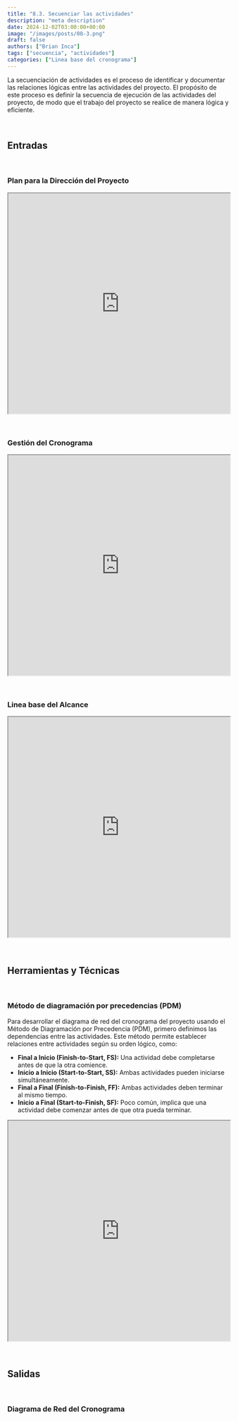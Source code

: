 ```yaml
---
title: "8.3. Secuenciar las actividades"
description: "meta description"
date: 2024-12-02T03:00:00+00:00
image: "/images/posts/08-3.png"
draft: false
authors: ["Brian Inca"]
tags: ["secuencia", "actividades"]
categories: ["Linea base del cronograma"]
---
```


La secuenciación de actividades es el proceso de identificar y documentar las relaciones lógicas entre las actividades del proyecto. El propósito de este proceso es definir la secuencia de ejecución de las actividades del proyecto, de modo que el trabajo del proyecto se realice de manera lógica y eficiente.

&nbsp;
## Entradas
&nbsp;

### Plan para la Dirección del Proyecto

<iframe src="https://docs.google.com/document/d/e/2PACX-1vQEghe1rYfdFqjdE9cCYOE8yCF06AUDsaQ63Iqd8BJTYkuyeAHJZtWGpYfT-cbCYS4pLFUBHmyl3JB-/pub?embedded=true" width="100%" height="500px"></iframe>

&nbsp;
### Gestión del Cronograma

<iframe src="https://docs.google.com/document/d/e/2PACX-1vRVebim4IU87gkstG4_r2EPs3Uhl3y3rK-h4oB3TghQSbXuJyJhGFaLlFQlvrwH2cjk4kr7LKGEia2Q/pub?embedded=true" width="100%" height="500px"></iframe>

&nbsp;
### Linea base del Alcance

<iframe src="https://docs.google.com/document/d/e/2PACX-1vQexXcIfGvBAMcwE5i_RaYBw-X3aMzo1TanqPfMHpEEuLvirZ8s8K-Uwy5cFrgQyIJ-J83jZpP9tyLf/pub?embedded=true" width="100%" height="500px"></iframe>

&nbsp;
## Herramientas y Técnicas
&nbsp;

### Método de diagramación por precedencias (PDM)

Para desarrollar el diagrama de red del cronograma del proyecto usando el Método de Diagramación por Precedencia (PDM), primero definimos las dependencias entre las actividades. Este método permite establecer relaciones entre actividades según su orden lógico, como:

- **Final a Inicio (Finish-to-Start, FS):** Una actividad debe completarse antes de que la otra comience.
- **Inicio a Inicio (Start-to-Start, SS):** Ambas actividades pueden iniciarse simultáneamente.
- **Final a Final (Finish-to-Finish, FF):** Ambas actividades deben terminar al mismo tiempo.
- **Inicio a Final (Start-to-Finish, SF):** Poco común, implica que una actividad debe comenzar antes de que otra pueda terminar.

<iframe src="https://docs.google.com/spreadsheets/d/e/2PACX-1vT4DuKdF75e1XSKWDn5OiCoctyr-Fk0Pymbfy0pIIvYja3Y8bSCmFyCoIkHHWFk6N_NKGtH0rmkDcrn/pubhtml?gid=0&amp;single=true" width="100%" height="500px"></iframe>

&nbsp;
## Salidas
&nbsp;

### Diagrama de Red del Cronograma

<!-- draw.io diagram -->
<div class="mxgraph" style="max-width:100%;border:1px solid transparent;" data-mxgraph="{&quot;highlight&quot;:&quot;#E6E6E6&quot;,&quot;nav&quot;:true,&quot;resize&quot;:true,&quot;toolbar&quot;:&quot;zoom layers tags lightbox&quot;,&quot;edit&quot;:&quot;_blank&quot;,&quot;url&quot;:&quot;https://drive.google.com/uc?id=1SlpW2b6MsuBCfPR1xm9n0S-wvSXmJU3L&amp;export=download&quot;}"></div>
<script type="text/javascript" src="https://viewer.diagrams.net/embed2.js?&fetch=https%3A%2F%2Fdrive.google.com%2Fuc%3Fid%3D1SlpW2b6MsuBCfPR1xm9n0S-wvSXmJU3L%26export%3Ddownload"></script>
